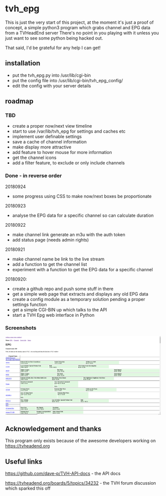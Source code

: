 # tvh_epg

This is just the very start of this project, at the moment it's just a
proof of concept, a simple python3 program which grabs channel and EPG
data from a TVHeadEnd server
 There's no point in you playing with it unless you just
want to see some python being hacked out.

That said, I'd be grateful for any help I can get!


## installation

* put the tvh_epg.py into /usr/lib/cgi-bin
* put the config file into /usr/lib/cgi-bin/tvh_epg_config/
* edit the config with your server details


## roadmap

### TBD

* create a proper now/next view timeline
* start to use /var/lib/tvh_epg for settings and caches etc
* implement user definable settings
* save a cache of channel information
* make display more attractive
* add feature to hover mouse for more information
* get the channel icons
* add a filter feature, to exclude or only include channels


### Done - in reverse order

20180924
* some progress using CSS to make now/next boxes be proportionate

20180923
* analyse the EPG data for a specific channel so can calculate duration

20180922
* make channel link generate an m3u with the auth token
* add status page (needs admin rights)

20180921
* make channel name be link to the live stream
* add a function to get the channel list
* experiment with a function to get the EPG data for a specific channel

20180920:
* create a github repo and push some stuff in there
* get a simple web page that extracts and displays any old EPG data 
* create a config module as a temporary solution pending a proper settings function
* get a simple CGI-BIN up which talks to the API
* start a TVH Epg web interface in Python

### Screenshots

<img src="https://raw.githubusercontent.com/speculatrix/tvh_epg/master/Screenshot_20180924_231517.png" />


## Acknowledgement and thanks

This program only exists because of the awesome developers working on 
https://tvheadend.org


## Useful links

https://github.com/dave-p/TVH-API-docs - the API docs

https://tvheadend.org/boards/5/topics/34232 - the TVH forum discussion which sparked this off

